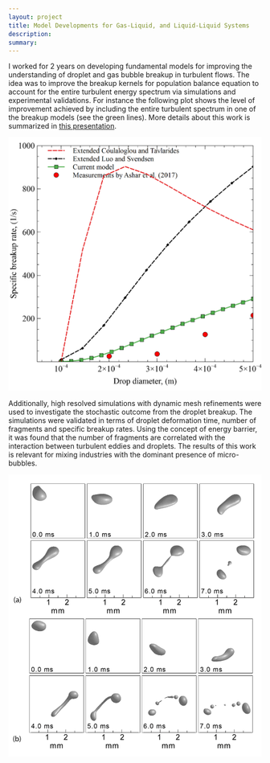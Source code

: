 ```yaml
---
layout: project
title: Model Developments for Gas-Liquid, and Liquid-Liquid Systems
description: 
summary: 
---
```


I worked for 2 years on developing fundamental models for improving the understanding of droplet and gas bubble breakup in turbulent flows. The idea was to improve the breakup kernels for population balance equation to account for the entire turbulent energy spectrum via simulations and experimental validations. For instance the following plot shows the level of improvement achieved by including the entire turbulent spectrum in one of the breakup models (see the green lines). More details about this work is summarized in [this presentation](/assets/pdf/breakup_modeling.pdf).


<img src="/assets/projects_images/extended_breakup.png?raw=true"/>



Additionally, high resolved simulations with dynamic mesh refinements were used to investigate the stochastic outcome from the droplet breakup. The simulations were validated in terms of droplet deformation time, number of fragments and specific breakup rates. Using the concept of energy barrier, it was found that the number of fragments are correlated with the interaction between turbulent eddies and droplets. The results of this work is relevant for mixing industries with the dominant presence of micro-bubbles.


<img src="/assets/projects_images/droplets.png?raw=true"/>
